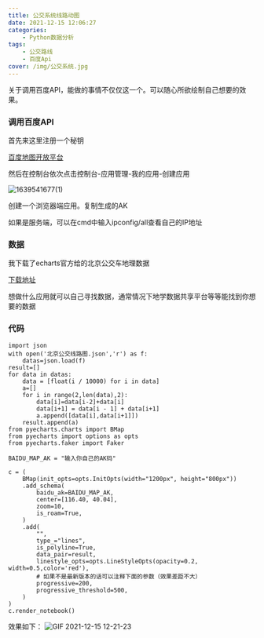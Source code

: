 ```yaml
---
title: 公交系统线路动图
date: 2021-12-15 12:06:27
categories:
    - Python数据分析
tags:
    - 公交路线
    - 百度Api
cover: /img/公交系统.jpg
---
```

关于调用百度API，能做的事情不仅仅这一个。可以随心所欲绘制自己想要的效果。


### 调用百度API
首先来这里注册一个秘钥

[百度地图开放平台](http://lbsyun.baidu.com/apiconsole/key#)

然后在控制台依次点击控制台-应用管理-我的应用-创建应用

![1639541677(1)](https://user-images.githubusercontent.com/59725125/146122125-cd6b79a8-5b8c-4c97-be75-f3edfcae3f8b.png)

创建一个浏览器端应用。复制生成的AK

如果是服务端，可以在cmd中输入ipconfig/all查看自己的IP地址

### 数据
我下载了echarts官方给的北京公交车地理数据

[下载地址](https://github.com/1250681923/picture.git)

想做什么应用就可以自己寻找数据，通常情况下地学数据共享平台等等能找到你想要的数据

### 代码

```
import json
with open('北京公交线路图.json','r') as f:
    datas=json.load(f)
result=[]
for data in datas:
    data = [float(i / 10000) for i in data]
    a=[]
    for i in range(2,len(data),2):
        data[i]=data[i-2]+data[i]
        data[i+1] = data[i - 1] + data[i+1]
        a.append([data[i],data[i+1]])
    result.append(a)
from pyecharts.charts import BMap
from pyecharts import options as opts
from pyecharts.faker import Faker

BAIDU_MAP_AK = "输入你自己的AK码"

c = (
    BMap(init_opts=opts.InitOpts(width="1200px", height="800px"))
    .add_schema(
        baidu_ak=BAIDU_MAP_AK,
        center=[116.40, 40.04],
        zoom=10,
        is_roam=True,
    )
    .add(
        "",
        type_="lines",
        is_polyline=True,
        data_pair=result,
        linestyle_opts=opts.LineStyleOpts(opacity=0.2, width=0.5,color='red'),
        # 如果不是最新版本的话可以注释下面的参数（效果差距不大）
        progressive=200,
        progressive_threshold=500,
    )
)
c.render_notebook()
```
效果如下：
![GIF 2021-12-15 12-21-23](https://user-images.githubusercontent.com/59725125/146122771-26ac6130-fcb9-4387-a492-a9fd3c142352.gif)
